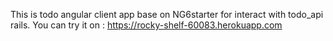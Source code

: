 This is todo angular client app base on NG6starter for interact with todo_api rails.
You can try it on : https://rocky-shelf-60083.herokuapp.com
